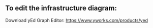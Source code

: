 ## To edit the infrastructure diagram:

Download yEd Graph Editor: https://www.yworks.com/products/yed
